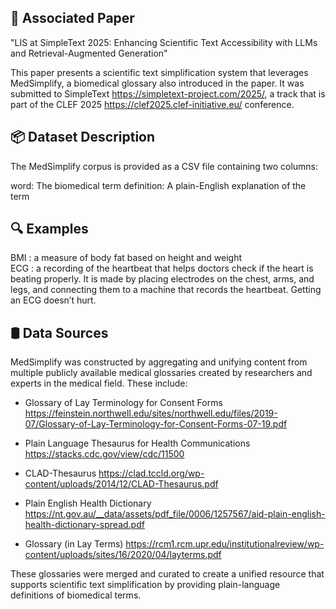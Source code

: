 
## 📄 Associated Paper
"LIS at SimpleText 2025: Enhancing Scientific Text Accessibility with LLMs and Retrieval-Augmented Generation"

This paper presents a scientific text simplification system that leverages MedSimplify, a biomedical glossary also introduced in the paper. It was submitted to SimpleText https://simpletext-project.com/2025/, a track that is part of the CLEF 2025 https://clef2025.clef-initiative.eu/ conference.


## 📦 Dataset Description
The MedSimplify corpus is provided as a CSV file containing two columns:

word: The biomedical term
definition: A plain-English explanation of the term

## 🔍 Examples
BMI : a measure of body fat based on height and weight  
ECG : a recording of the heartbeat that helps doctors check if the heart is beating properly. It is made by placing electrodes on the chest, arms, and legs, and connecting them to a machine that records the heartbeat. Getting an ECG doesn’t hurt.
 
## 🛢️ Data Sources
MedSimplify was constructed by aggregating and unifying content from multiple publicly available medical glossaries created by researchers and experts in the medical field. These include:

- Glossary of Lay Terminology for Consent Forms
https://feinstein.northwell.edu/sites/northwell.edu/files/2019-07/Glossary-of-Lay-Terminology-for-Consent-Forms-07-19.pdf

- Plain Language Thesaurus for Health Communications
https://stacks.cdc.gov/view/cdc/11500

- CLAD-Thesaurus
https://clad.tccld.org/wp-content/uploads/2014/12/CLAD-Thesaurus.pdf

- Plain English Health Dictionary
https://nt.gov.au/__data/assets/pdf_file/0006/1257567/aid-plain-english-health-dictionary-spread.pdf

- Glossary (in Lay Terms)
https://rcm1.rcm.upr.edu/institutionalreview/wp-content/uploads/sites/16/2020/04/layterms.pdf

These glossaries were merged and curated to create a unified resource that supports scientific text simplification by providing plain-language definitions of biomedical terms.

